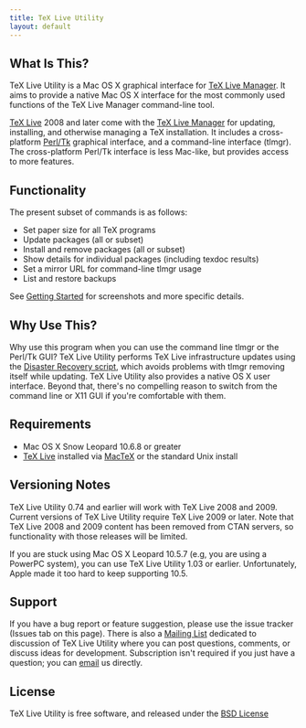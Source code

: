 ```yaml
---
title: TeX Live Utility
layout: default
---
```


## What Is This?

TeX Live Utility is a Mac OS X graphical interface for [TeX Live Manager](http://www.tug.org/texlive/tlmgr.html).  It aims to provide a native Mac OS X interface for the most commonly used functions of the TeX Live Manager command-line tool.

[TeX Live](http://www.tug.org/texlive/) 2008 and later come with the [TeX Live Manager](http://www.tug.org/texlive/tlmgr.html) for updating, installing, and otherwise managing a TeX installation.  It includes a cross-platform [Perl/Tk](http://search.cpan.org/~srezic/Tk/) graphical interface, and a command-line interface (tlmgr).  The cross-platform Perl/Tk interface is less Mac-like, but provides access to more features.

## Functionality

The present subset of commands is as follows:

  * Set paper size for all TeX programs
  * Update packages (all or subset)
  * Install and remove packages (all or subset)
  * Show details for individual packages (including texdoc results)
  * Set a mirror URL for command-line tlmgr usage
  * List and restore backups

See [Getting Started](GettingStarted.html) for screenshots and more specific details.

## Why Use This?
Why use this program when you can use the command line tlmgr or the Perl/Tk GUI?  TeX Live Utility performs TeX Live infrastructure updates using the [Disaster Recovery script](http://www.tug.org/texlive/tlmgr.html), which avoids problems with tlmgr removing itself while updating.  TeX Live Utility also provides a native OS X user interface.  Beyond that, there's no compelling reason to switch from the command line or X11 GUI if you're comfortable with them.

## Requirements

  * Mac OS X Snow Leopard 10.6.8 or greater
  * [TeX Live](http://www.tug.org/texlive/) installed via [MacTeX](http://www.tug.org/mactex) or the standard Unix install


## Versioning Notes
TeX Live Utility 0.74 and earlier will work with TeX Live 2008 and 2009.  Current versions of TeX Live Utility require TeX Live 2009 or later.  Note that TeX Live 2008 and 2009 content has been removed from CTAN servers, so functionality with those releases will be limited.

If you are stuck using Mac OS X Leopard 10.5.7 (e.g, you are using a PowerPC system), you can use TeX Live Utility 1.03 or earlier.  Unfortunately, Apple made it too hard to keep supporting 10.5.

## Support
If you have a bug report or feature suggestion, please use the issue tracker (Issues tab on this page). There is also a [Mailing List](http://tug.org/mailman/listinfo/tlu) dedicated to discussion of TeX Live Utility where you can post questions, comments, or discuss ideas for development. Subscription isn't required if you just have a question; you can [email](mailto:tlu@tug.org) us directly.

## License
TeX Live Utility is free software, and released under the [BSD License](License.html)
